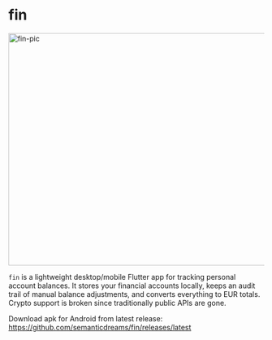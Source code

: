 # fin

<img width="744" height="457" alt="fin-pic" src="https://github.com/user-attachments/assets/451c373a-42c6-4472-a241-119e90c9097f" />

`fin` is a lightweight desktop/mobile Flutter app for tracking personal account balances. It stores your financial accounts locally, keeps an audit trail of manual balance adjustments, and converts everything to EUR totals. Crypto support is broken since traditionally public APIs are gone.

Download apk for Android from latest release:
<https://github.com/semanticdreams/fin/releases/latest>
